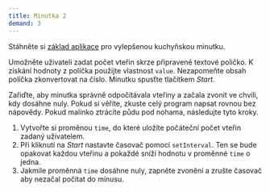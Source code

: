 ```yaml
---
title: Minutka 2
demand: 3
---
```


Stáhněte si [základ aplikace](assets/minutka2-zadani.zip) pro vylepšenou kuchyňskou minutku.

Umožněte uživateli zadat počet vteřin skrze připravené textové poličko. K získání hodnoty z políčka použijte vlastnost `value`. Nezapomeňte obsah políčka zkonvertovat na číslo. Minutku spusťte tlačítkem <i>Start</i>.

Zařiďte, aby minutka správně odpočítávala vteřiny a začala zvonit ve chvíli, kdy dosáhne nuly. Pokud si věříte, zkuste celý program napsat rovnou bez nápovědy. Pokud malinko ztrácíte půdu pod nohama, následujte tyto kroky.

1. Vytvořte si proměnou `time`, do které uložíte počáteční počet vteřin zadaný uživatelem.
1. Při kliknutí na <i>Start</i> nastavte časovač pomocí `setInterval`. Ten se bude opakovat každou vteřinu a pokaždé sníží hodnotu v proměnné `time` o jedna.
1. Jakmile proměnná `time` dosáhne nuly, zapněte zvonění a zrušte časovač aby nezačal počítat do mínusu.
